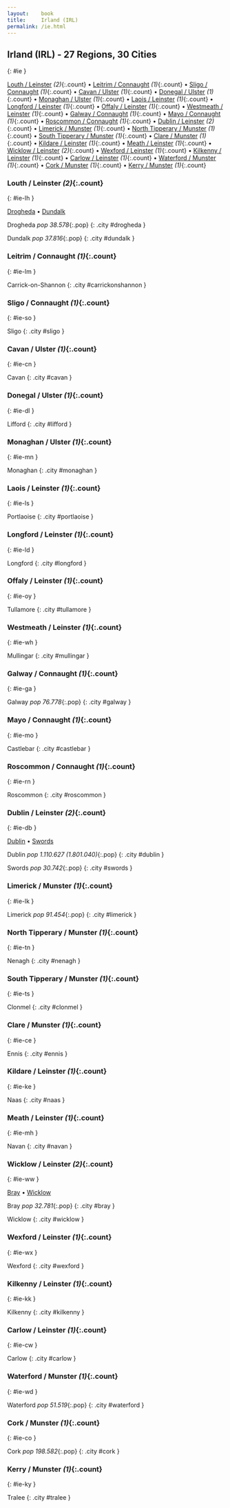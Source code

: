 ```yaml
---
layout:    book
title:     Irland (IRL)
permalink: /ie.html
---
```


## Irland (IRL) - 27 Regions, 30 Cities
{: #ie }


[Louth / Leinster](#ie-lh) _(2)_{:.count} • [Leitrim / Connaught](#ie-lm) _(1)_{:.count} • [Sligo / Connaught](#ie-so) _(1)_{:.count} • [Cavan / Ulster](#ie-cn) _(1)_{:.count} • [Donegal / Ulster](#ie-dl) _(1)_{:.count} • [Monaghan / Ulster](#ie-mn) _(1)_{:.count} • [Laois / Leinster](#ie-ls) _(1)_{:.count} • [Longford / Leinster](#ie-ld) _(1)_{:.count} • [Offaly / Leinster](#ie-oy) _(1)_{:.count} • [Westmeath / Leinster](#ie-wh) _(1)_{:.count} • [Galway / Connaught](#ie-ga) _(1)_{:.count} • [Mayo / Connaught](#ie-mo) _(1)_{:.count} • [Roscommon / Connaught](#ie-rn) _(1)_{:.count} • [Dublin / Leinster](#ie-db) _(2)_{:.count} • [Limerick / Munster](#ie-lk) _(1)_{:.count} • [North Tipperary / Munster](#ie-tn) _(1)_{:.count} • [South Tipperary / Munster](#ie-ts) _(1)_{:.count} • [Clare / Munster](#ie-ce) _(1)_{:.count} • [Kildare / Leinster](#ie-ke) _(1)_{:.count} • [Meath / Leinster](#ie-mh) _(1)_{:.count} • [Wicklow / Leinster](#ie-ww) _(2)_{:.count} • [Wexford / Leinster](#ie-wx) _(1)_{:.count} • [Kilkenny / Leinster](#ie-kk) _(1)_{:.count} • [Carlow / Leinster](#ie-cw) _(1)_{:.count} • [Waterford / Munster](#ie-wd) _(1)_{:.count} • [Cork / Munster](#ie-co) _(1)_{:.count} • [Kerry / Munster](#ie-ky) _(1)_{:.count}




### Louth / Leinster _(2)_{:.count}
{: #ie-lh }


[Drogheda](#drogheda) • [Dundalk](#dundalk)

<div class='columns2' markdown='1'>


Drogheda  _pop 38.578_{:.pop} {: .city #drogheda } <br>

Dundalk  _pop 37.816_{:.pop} {: .city #dundalk } <br>

</div>



### Leitrim / Connaught _(1)_{:.count}
{: #ie-lm }




<div class='columns2' markdown='1'>


Carrick-on-Shannon  {: .city #carrickonshannon } <br>

</div>



### Sligo / Connaught _(1)_{:.count}
{: #ie-so }




<div class='columns2' markdown='1'>


Sligo  {: .city #sligo } <br>

</div>



### Cavan / Ulster _(1)_{:.count}
{: #ie-cn }




<div class='columns2' markdown='1'>


Cavan  {: .city #cavan } <br>

</div>



### Donegal / Ulster _(1)_{:.count}
{: #ie-dl }




<div class='columns2' markdown='1'>


Lifford  {: .city #lifford } <br>

</div>



### Monaghan / Ulster _(1)_{:.count}
{: #ie-mn }




<div class='columns2' markdown='1'>


Monaghan  {: .city #monaghan } <br>

</div>



### Laois / Leinster _(1)_{:.count}
{: #ie-ls }




<div class='columns2' markdown='1'>


Portlaoise  {: .city #portlaoise } <br>

</div>



### Longford / Leinster _(1)_{:.count}
{: #ie-ld }




<div class='columns2' markdown='1'>


Longford  {: .city #longford } <br>

</div>



### Offaly / Leinster _(1)_{:.count}
{: #ie-oy }




<div class='columns2' markdown='1'>


Tullamore  {: .city #tullamore } <br>

</div>



### Westmeath / Leinster _(1)_{:.count}
{: #ie-wh }




<div class='columns2' markdown='1'>


Mullingar  {: .city #mullingar } <br>

</div>



### Galway / Connaught _(1)_{:.count}
{: #ie-ga }




<div class='columns2' markdown='1'>


Galway  _pop 76.778_{:.pop} {: .city #galway } <br>

</div>



### Mayo / Connaught _(1)_{:.count}
{: #ie-mo }




<div class='columns2' markdown='1'>


Castlebar  {: .city #castlebar } <br>

</div>



### Roscommon / Connaught _(1)_{:.count}
{: #ie-rn }




<div class='columns2' markdown='1'>


Roscommon  {: .city #roscommon } <br>

</div>



### Dublin / Leinster _(2)_{:.count}
{: #ie-db }


[Dublin](#dublin) • [Swords](#swords)

<div class='columns2' markdown='1'>


Dublin  _pop 1.110.627 (1.801.040)_{:.pop} {: .city #dublin } <br>

Swords  _pop 30.742_{:.pop} {: .city #swords } <br>

</div>



### Limerick / Munster _(1)_{:.count}
{: #ie-lk }




<div class='columns2' markdown='1'>


Limerick  _pop 91.454_{:.pop} {: .city #limerick } <br>

</div>



### North Tipperary / Munster _(1)_{:.count}
{: #ie-tn }




<div class='columns2' markdown='1'>


Nenagh  {: .city #nenagh } <br>

</div>



### South Tipperary / Munster _(1)_{:.count}
{: #ie-ts }




<div class='columns2' markdown='1'>


Clonmel  {: .city #clonmel } <br>

</div>



### Clare / Munster _(1)_{:.count}
{: #ie-ce }




<div class='columns2' markdown='1'>


Ennis  {: .city #ennis } <br>

</div>



### Kildare / Leinster _(1)_{:.count}
{: #ie-ke }




<div class='columns2' markdown='1'>


Naas  {: .city #naas } <br>

</div>



### Meath / Leinster _(1)_{:.count}
{: #ie-mh }




<div class='columns2' markdown='1'>


Navan  {: .city #navan } <br>

</div>



### Wicklow / Leinster _(2)_{:.count}
{: #ie-ww }


[Bray](#bray) • [Wicklow](#wicklow)

<div class='columns2' markdown='1'>


Bray  _pop 32.781_{:.pop} {: .city #bray } <br>

Wicklow  {: .city #wicklow } <br>

</div>



### Wexford / Leinster _(1)_{:.count}
{: #ie-wx }




<div class='columns2' markdown='1'>


Wexford  {: .city #wexford } <br>

</div>



### Kilkenny / Leinster _(1)_{:.count}
{: #ie-kk }




<div class='columns2' markdown='1'>


Kilkenny  {: .city #kilkenny } <br>

</div>



### Carlow / Leinster _(1)_{:.count}
{: #ie-cw }




<div class='columns2' markdown='1'>


Carlow  {: .city #carlow } <br>

</div>



### Waterford / Munster _(1)_{:.count}
{: #ie-wd }




<div class='columns2' markdown='1'>


Waterford  _pop 51.519_{:.pop} {: .city #waterford } <br>

</div>



### Cork / Munster _(1)_{:.count}
{: #ie-co }




<div class='columns2' markdown='1'>


Cork  _pop 198.582_{:.pop} {: .city #cork } <br>

</div>



### Kerry / Munster _(1)_{:.count}
{: #ie-ky }




<div class='columns2' markdown='1'>


Tralee  {: .city #tralee } <br>

</div>


 
